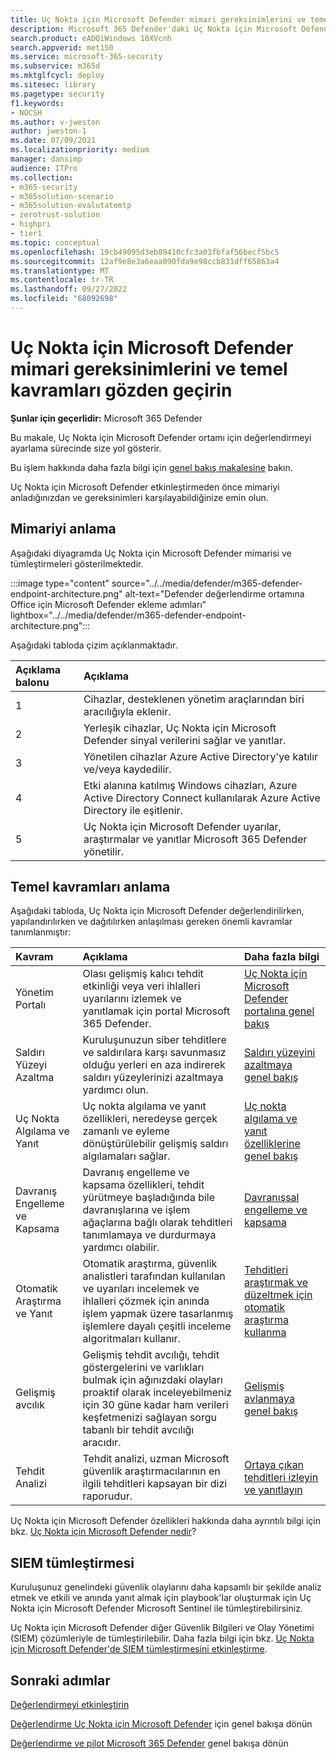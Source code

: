 ```yaml
---
title: Uç Nokta için Microsoft Defender mimari gereksinimlerini ve temel kavramları gözden geçirin
description: Microsoft 365 Defender'daki Uç Nokta için Microsoft Defender için teknik diyagram, deneme laboratuvarınızı veya pilot ortamınızı oluşturmadan önce Microsoft 365'teki kimliği anlamanıza yardımcı olur.
search.product: eADQiWindows 10XVcnh
search.appverid: met150
ms.service: microsoft-365-security
ms.subservice: m365d
ms.mktglfcycl: deploy
ms.sitesec: library
ms.pagetype: security
f1.keywords:
- NOCSH
ms.author: v-jweston
author: jweston-1
ms.date: 07/09/2021
ms.localizationpriority: medium
manager: dansimp
audience: ITPro
ms.collection:
- m365-security
- m365solution-scenario
- m365solution-evalutatemtp
- zerotrust-solution
- highpri
- tier1
ms.topic: conceptual
ms.openlocfilehash: 19cb49095d3eb89410cfc3a03fbfaf56becf5bc5
ms.sourcegitcommit: 12af9e8e3a6eaa090fda9e98ccb831dff65863a4
ms.translationtype: MT
ms.contentlocale: tr-TR
ms.lasthandoff: 09/27/2022
ms.locfileid: "68092698"
---
```

# <a name="review-microsoft-defender-for-endpoint-architecture-requirements-and-key-concepts"></a>Uç Nokta için Microsoft Defender mimari gereksinimlerini ve temel kavramları gözden geçirin

**Şunlar için geçerlidir:** Microsoft 365 Defender

Bu makale, Uç Nokta için Microsoft Defender ortamı için değerlendirmeyi ayarlama sürecinde size yol gösterir.

Bu işlem hakkında daha fazla bilgi için [genel bakış makalesine](eval-defender-endpoint-overview.md) bakın.

Uç Nokta için Microsoft Defender etkinleştirmeden önce mimariyi anladığınızdan ve gereksinimleri karşılayabildiğinize emin olun.

## <a name="understand-the-architecture"></a>Mimariyi anlama

Aşağıdaki diyagramda Uç Nokta için Microsoft Defender mimarisi ve tümleştirmeleri gösterilmektedir. 

:::image type="content" source="../../media/defender/m365-defender-endpoint-architecture.png" alt-text="Defender değerlendirme ortamına Office için Microsoft Defender ekleme adımları" lightbox="../../media/defender/m365-defender-endpoint-architecture.png":::

Aşağıdaki tabloda çizim açıklanmaktadır.

Açıklama balonu | Açıklama
:---|:---|
1 | Cihazlar, desteklenen yönetim araçlarından biri aracılığıyla eklenir. 
2 | Yerleşik cihazlar, Uç Nokta için Microsoft Defender sinyal verilerini sağlar ve yanıtlar.
3 | Yönetilen cihazlar Azure Active Directory'ye katılır ve/veya kaydedilir.
4 | Etki alanına katılmış Windows cihazları, Azure Active Directory Connect kullanılarak Azure Active Directory ile eşitlenir.
5 | Uç Nokta için Microsoft Defender uyarılar, araştırmalar ve yanıtlar Microsoft 365 Defender yönetilir.

## <a name="understand-key-concepts"></a>Temel kavramları anlama

Aşağıdaki tabloda, Uç Nokta için Microsoft Defender değerlendirilirken, yapılandırılırken ve dağıtılırken anlaşılması gereken önemli kavramlar tanımlanmıştır: 

Kavram | Açıklama | Daha fazla bilgi
:---|:---|:---|
Yönetim Portalı | Olası gelişmiş kalıcı tehdit etkinliği veya veri ihlalleri uyarılarını izlemek ve yanıtlamak için portal Microsoft 365 Defender. | [Uç Nokta için Microsoft Defender portalına genel bakış](/microsoft-365/security/defender-endpoint/portal-overview)
Saldırı Yüzeyi Azaltma | Kuruluşunuzun siber tehditlere ve saldırılara karşı savunmasız olduğu yerleri en aza indirerek saldırı yüzeylerinizi azaltmaya yardımcı olun. | [Saldırı yüzeyini azaltmaya genel bakış](/microsoft-365/security/defender-endpoint/overview-attack-surface-reduction)
Uç Nokta Algılama ve Yanıt | Uç nokta algılama ve yanıt özellikleri, neredeyse gerçek zamanlı ve eyleme dönüştürülebilir gelişmiş saldırı algılamaları sağlar. | [Uç nokta algılama ve yanıt özelliklerine genel bakış](/microsoft-365/security/defender-endpoint/overview-endpoint-detection-response)
Davranış Engelleme ve Kapsama | Davranış engelleme ve kapsama özellikleri, tehdit yürütmeye başladığında bile davranışlarına ve işlem ağaçlarına bağlı olarak tehditleri tanımlamaya ve durdurmaya yardımcı olabilir. | [Davranışsal engelleme ve kapsama](/microsoft-365/security/defender-endpoint/behavioral-blocking-containment)
Otomatik Araştırma ve Yanıt | Otomatik araştırma, güvenlik analistleri tarafından kullanılan ve uyarıları incelemek ve ihlalleri çözmek için anında işlem yapmak üzere tasarlanmış işlemlere dayalı çeşitli inceleme algoritmaları kullanır. | [Tehditleri araştırmak ve düzeltmek için otomatik araştırma kullanma](/microsoft-365/security/defender-endpoint/automated-investigations)
Gelişmiş avcılık | Gelişmiş tehdit avcılığı, tehdit göstergelerini ve varlıkları bulmak için ağınızdaki olayları proaktif olarak inceleyebilmeniz için 30 güne kadar ham verileri keşfetmenizi sağlayan sorgu tabanlı bir tehdit avcılığı aracıdır. | [Gelişmiş avlanmaya genel bakış](/microsoft-365/security/defender-endpoint/advanced-hunting-overview)
Tehdit Analizi | Tehdit analizi, uzman Microsoft güvenlik araştırmacılarının en ilgili tehditleri kapsayan bir dizi raporudur. | [Ortaya çıkan tehditleri izleyin ve yanıtlayın](/microsoft-365/security/defender-endpoint/threat-analytics)


Uç Nokta için Microsoft Defender özellikleri hakkında daha ayrıntılı bilgi için bkz. [Uç Nokta için Microsoft Defender nedir](/microsoft-365/security/defender-endpoint/microsoft-defender-endpoint)?

## <a name="siem-integration"></a>SIEM tümleştirmesi

Kuruluşunuz genelindeki güvenlik olaylarını daha kapsamlı bir şekilde analiz etmek ve etkili ve anında yanıt almak için playbook'lar oluşturmak için Uç Nokta için Microsoft Defender Microsoft Sentinel ile tümleştirebilirsiniz. 

Uç Nokta için Microsoft Defender diğer Güvenlik Bilgileri ve Olay Yönetimi (SIEM) çözümleriyle de tümleştirilebilir. Daha fazla bilgi için bkz. [Uç Nokta için Microsoft Defender'de SIEM tümleştirmesini etkinleştirme](/microsoft-365/security/defender-endpoint/enable-siem-integration).


## <a name="next-steps"></a>Sonraki adımlar
[Değerlendirmeyi etkinleştirin](eval-defender-endpoint-enable-eval.md)

[Değerlendirme Uç Nokta için Microsoft Defender](eval-defender-endpoint-overview.md) için genel bakışa dönün

[Değerlendirme ve pilot Microsoft 365 Defender](eval-overview.md) genel bakışa dönün
